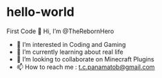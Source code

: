 # hello-world
First Code
👋 Hi, I’m @TheRebornHero
- 👀 I’m interested in Coding and Gaming
- 🌱 I’m currently learning about real life
- 💞️ I’m looking to collaborate on Minecraft Plugins
- 📫 How to reach me : t.c.panamatob@gmail.com
